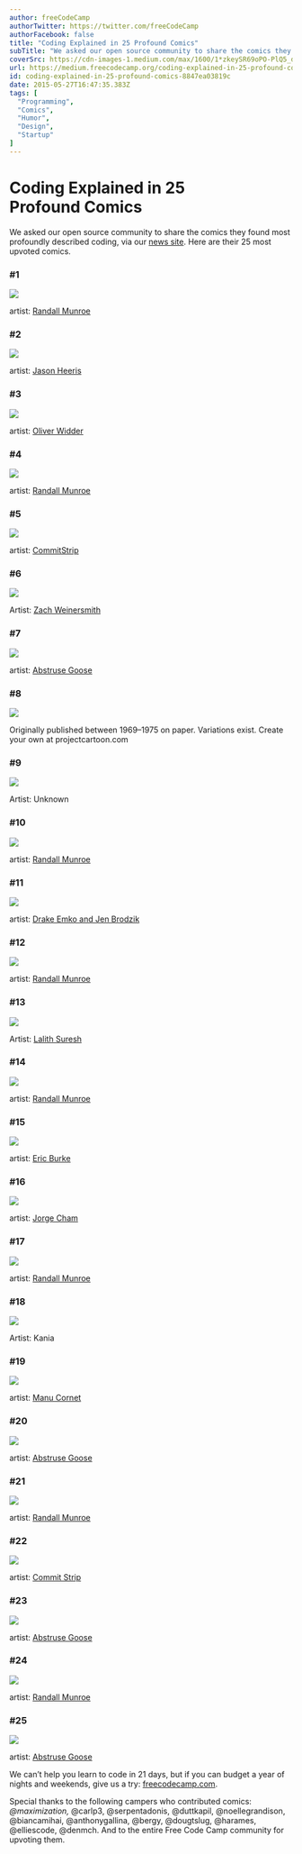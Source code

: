 ```yaml
---
author: freeCodeCamp
authorTwitter: https://twitter.com/freeCodeCamp
authorFacebook: false
title: "Coding Explained in 25 Profound Comics"
subTitle: "We asked our open source community to share the comics they found most profoundly described coding, via our news site. Here are their 25 ..."
coverSrc: https://cdn-images-1.medium.com/max/1600/1*zkeySR69oPO-PlQ5_dZ_0g.png
url: https://medium.freecodecamp.org/coding-explained-in-25-profound-comics-8847ea03819c
id: coding-explained-in-25-profound-comics-8847ea03819c
date: 2015-05-27T16:47:35.383Z
tags: [
  "Programming",
  "Comics",
  "Humor",
  "Design",
  "Startup"
]
---
```

# Coding Explained in 25 Profound Comics

We asked our open source community to share the comics they found most profoundly described coding, via our [news site](http://freecodecamp.com/news?ref=25comics). Here are their 25 most upvoted comics.

### #1



![](https://cdn-images-1.medium.com/max/1600/1*zkeySR69oPO-PlQ5_dZ_0g.png)

artist: [Randall Munroe](http://xkcd.com/license.html)



### #2



![](https://cdn-images-1.medium.com/max/1600/1*B0O42TQ1GtbJwgRv-NaZYg.png)

artist: [Jason Heeris](http://creativecommons.org/licenses/by-nc-nd/2.5/au/)



### #3



![](https://cdn-images-1.medium.com/max/1600/1*Le1xeJIVsoCddUxFODC1QA.jpeg)

artist: [Oliver Widder](http://geek-and-poke.com/)



### #4



![](https://cdn-images-1.medium.com/max/1600/1*PZeMnEMggf7b1x3HjQTLVA.png)

artist: [Randall Munroe](http://xkcd.com/license.html)



### #5



![](https://cdn-images-1.medium.com/max/1600/1*-vuzP4JAoPf9S6ZdHNR_Jg.jpeg)

artist: [CommitStrip](http://www.commitstrip.com/en/about/)



### #6



![](https://cdn-images-1.medium.com/max/1600/1*T0B5MRjZhcJkFzgyVRSmoA.jpeg)

Artist: [Zach Weinersmith](http://www.smbc-comics.com/)



### #7



![](https://cdn-images-1.medium.com/max/1600/1*aF4L0WQV77WPd1MW3r530Q.png)

artist: [Abstruse Goose](http://creativecommons.org/licenses/by-nc/3.0/us/)



### #8



![](https://cdn-images-1.medium.com/max/1600/1*clNnjwwKcm0p5Qmsz7T5fg.png)

Originally published between 1969–1975 on paper. Variations exist. Create your own at projectcartoon.com



### #9



![](https://cdn-images-1.medium.com/max/1600/1*qJeFEYuN4KhtEBk9sjprPQ.png)

Artist: Unknown



### #10



![](https://cdn-images-1.medium.com/max/1600/1*29M-_cVKMtf_mm7hpzvx8w.png)

artist: [Randall Munroe](http://xkcd.com/license.html)



### #11



![](https://cdn-images-1.medium.com/max/1600/1*a0l5Z_HUi1fD2Q6JdO7iZg.png)

artist: [Drake Emko and Jen Brodzik](http://hackles.org/index.html)



### #12



![](https://cdn-images-1.medium.com/max/1600/1*_zT3FH-ZmuxxAT0cQKvNHg.png)

artist: [Randall Munroe](http://xkcd.com/license.html)



### #13



![](https://cdn-images-1.medium.com/max/1600/1*mxLOuq6fzvEBAYqDRMUcOA.png)

Artist: [Lalith Suresh](http://lalith.in/2012/06/07/academic-code-quality/)



### #14



![](https://cdn-images-1.medium.com/max/1600/1*6u51C_pl-UH3X3CbggmCjA.png)

artist: [Randall Munroe](http://xkcd.com/license.html)



### #15



![](https://cdn-images-1.medium.com/max/1600/1*2F4d1o-Iq_WUkF-j_Mc23g.png)

artist: [Eric Burke](http://stuffthathappens.com/?f)



### #16



![](https://cdn-images-1.medium.com/max/1600/1*wU6oJH7v7wkGRrhwA9XRVA.jpeg)

artist: [Jorge Cham](http://jorgecham.com/)



### #17



![](https://cdn-images-1.medium.com/max/1600/1*qUnA1tkRQ6qeUZP6Wxd_yQ.png)

artist: [Randall Munroe](http://xkcd.com/license.html)



### #18



![](https://cdn-images-1.medium.com/max/1600/1*3WoHWyOO_F_Qvwb7n8UZog.jpeg)

Artist: Kania



### #19



![](https://cdn-images-1.medium.com/max/1600/1*wT14bv4NEbNAvDLfTAy9ng.jpeg)

artist: [Manu Cornet](https://plus.google.com/+ManuCornet/posts)



### #20



![](https://cdn-images-1.medium.com/max/1600/1*KY82wjv0nVEzB1hmWWbLfg.png)

artist: [Abstruse Goose](http://creativecommons.org/licenses/by-nc/3.0/us/)



### #21



![](https://cdn-images-1.medium.com/max/1600/1*r_-_ZWam5n6mQn0o121-6g.png)

artist: [Randall Munroe](http://xkcd.com/license.html)



### #22



![](https://cdn-images-1.medium.com/max/1600/1*0CRuM5TKPw3lOCF3fgKCBQ.jpeg)

artist: [Commit Strip](http://www.commitstrip.com/en/about/)



### #23



![](https://cdn-images-1.medium.com/max/1600/1*OuZ2zmyh193QabYIG_ncgg.jpeg)

artist: [Abstruse Goose](http://creativecommons.org/licenses/by-nc/3.0/us/)



### #24



![](https://cdn-images-1.medium.com/max/1600/1*oGaYyDJNEZ6UL5nN-43YMg.png)

artist: [Randall Munroe](http://xkcd.com/license.html)



### #25



![](https://cdn-images-1.medium.com/max/1600/1*iNubsGWM67yBIxK0TUDXgQ.jpeg)

artist: [Abstruse Goose](http://creativecommons.org/licenses/by-nc/3.0/us/)



We can’t help you learn to code in 21 days, but if you can budget a year of nights and weekends, give us a try: [freecodecamp.com](http://freecodecamp.com?ref=25comics).

Special thanks to the following campers who contributed comics: _@_maximization_,_ @carlp3, @serpentadonis, @duttkapil, @noellegrandison, @biancamihai, @anthonygallina, @bergy, @dougtslug, @harames, @elliescode, @denmch. And to the entire Free Code Camp community for upvoting them.








